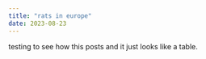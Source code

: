 ```yaml
---
title: "rats in europe"
date: 2023-08-23
---
```

testing to see how this posts and it just looks like a table.
